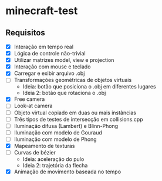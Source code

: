 # minecraft-test

## Requisitos

- [x] Interação em tempo real
- [x] Lógica de controle não-trivial
- [x] Utilizar matrizes model, view e projection
- [x] Interação com mouse e teclado
- [x] Carregar e exibir arquivo .obj
- [ ] Transformações geométricas de objetos virtuais
  - Ideia: botão que posiciona o .obj em diferentes lugares
  - Ideia 2: botão que rotaciona o .obj
- [x] Free camera
- [ ] Look-at camera
- [ ] Objeto virtual copiado em duas ou mais instâncias
- [ ] Três tipos de testes de intersecção em collisions.cpp
- [ ] Iluminação difusa (Lambert) e Blinn-Phong
- [ ] Iluminação com modelo de Gouraud
- [ ] Iluminação com modelo de Phong
- [x] Mapeamento de texturas
- [ ] Curvas de bézier
  - Ideia: aceleração do pulo
  - Ideia 2: trajetória da flecha
- [x] Animação de movimento baseada no tempo
